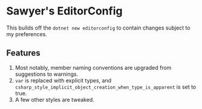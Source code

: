# Sawyer's EditorConfig

This builds off the `dotnet new editorconfig` to contain changes subject
to my preferences.

## Features

1. Most notably, member naming conventions are upgraded from suggestions to
warnings.
2. `var` is replaced with explicit types, and
`csharp_style_implicit_object_creation_when_type_is_apparent` is set to true.
3. A few other styles are tweaked.
